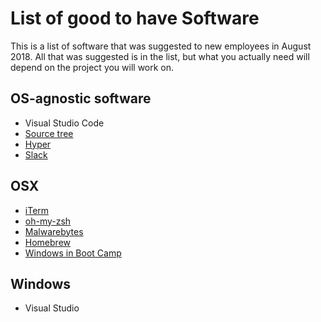 # List of good to have Software #

This is a list of software that was suggested to new employees in August 2018. All that was suggested is in the list, but what you actually need will depend on the project you will work on.

## OS-agnostic software ##
* Visual Studio Code
* [Source tree](https://www.sourcetreeapp.com/)
* [Hyper](https://hyper.is/)
* [Slack](https://slack.com/)


## OSX ##
* [iTerm](https://www.iterm2.com/)
* [oh-my-zsh](https://github.com/robbyrussell/oh-my-zsh)
* [Malwarebytes](https://www.malwarebytes.com/) 
* [Homebrew](https://brew.sh/)
* [Windows in Boot Camp](https://www.imore.com/how-install-windows-your-mac-boot-camp)

## Windows ##
* Visual Studio